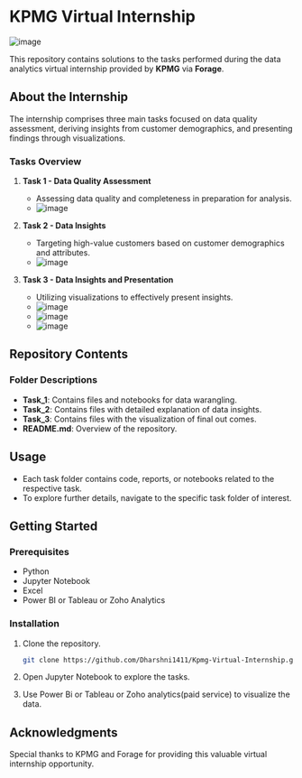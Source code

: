 # KPMG Virtual Internship

![image](https://github.com/Dharshni1411/kpmg-Virtual-Internship/assets/97274118/2af03575-b9ea-4d31-8c54-c7c0361c4fce)


This repository contains solutions to the tasks performed during the data analytics virtual internship provided by **KPMG** via **Forage**.

## About the Internship

The internship comprises three main tasks focused on data quality assessment, deriving insights from customer demographics, and presenting findings through visualizations.

### Tasks Overview

1. **Task 1 - Data Quality Assessment**
    - Assessing data quality and completeness in preparation for analysis.
    - ![image](https://github.com/Dharshni1411/kpmg-Virtual-Internship/assets/97274118/a0457dc8-6521-420b-9c58-7000102fa86b)


2. **Task 2 - Data Insights**
    - Targeting high-value customers based on customer demographics and attributes.
    - ![image](https://github.com/Dharshni1411/kpmg-Virtual-Internship/assets/97274118/bac24c4b-3f35-4892-a245-d325940ff4f7)


3. **Task 3 - Data Insights and Presentation**
    - Utilizing visualizations to effectively present insights.
    - ![image](https://github.com/Dharshni1411/kpmg-Virtual-Internship/assets/97274118/936a00a0-3bf0-4c78-9e56-864700f4dd3e)
    - ![image](https://github.com/Dharshni1411/kpmg-Virtual-Internship/assets/97274118/11396772-14de-431e-9637-b8ca91e694b1)
    - ![image](https://github.com/Dharshni1411/kpmg-Virtual-Internship/assets/97274118/a7e3f186-d04c-489b-9643-364c1dca4551)




## Repository Contents

### Folder Descriptions

- **Task_1**: Contains files and notebooks for data warangling.
- **Task_2**: Contains files with detailed explanation of data insights.
- **Task_3**: Contains files with the visualization of final out comes.
- **README.md**: Overview of the repository.

## Usage

- Each task folder contains code, reports, or notebooks related to the respective task.
- To explore further details, navigate to the specific task folder of interest.

## Getting Started

### Prerequisites

- Python
- Jupyter Notebook
- Excel
- Power BI or Tableau or Zoho Analytics

### Installation

1. Clone the repository.

    ```bash
    git clone https://github.com/Dharshni1411/Kpmg-Virtual-Internship.git
    ```
2. Open Jupyter Notebook to explore the tasks.
3. Use Power Bi or Tableau or Zoho analytics(paid service) to visualize the data.

## Acknowledgments

Special thanks to KPMG and Forage for providing this valuable virtual internship opportunity.
